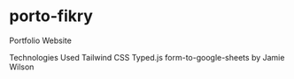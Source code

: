 # porto-fikry
Portfolio Website

Technologies Used
Tailwind CSS
Typed.js
form-to-google-sheets by Jamie Wilson
